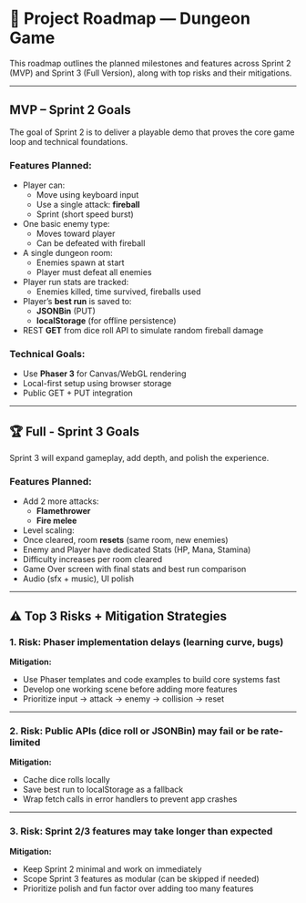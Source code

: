 ﻿# 📍 Project Roadmap — Dungeon  Game

This roadmap outlines the planned milestones and features across Sprint 2 (MVP) and Sprint 3 (Full Version), along with top risks and their mitigations.

---

## MVP – Sprint 2 Goals 

The goal of Sprint 2 is to deliver a playable demo that proves the core game loop and technical foundations.

### Features Planned:
- Player can:
  - Move using keyboard input
  - Use a single attack: **fireball**
  - Sprint (short speed burst)
- One basic enemy type:
  - Moves toward player
  - Can be defeated with fireball
- A single dungeon room:
  - Enemies spawn at start
  - Player must defeat all enemies
- Player run stats are tracked:
  - Enemies killed, time survived, fireballs used
- Player’s **best run** is saved to:
  - **JSONBin** (PUT)
  - **localStorage** (for offline persistence)
- REST **GET** from dice roll API to simulate random fireball damage

### Technical Goals:
- Use **Phaser 3** for Canvas/WebGL rendering
- Local-first setup using browser storage
- Public GET +  PUT integration

---

## 🏆 Full - Sprint 3 Goals

Sprint 3 will expand gameplay, add depth, and polish the experience.

### Features Planned:
- Add 2 more attacks:
  - **Flamethrower** 
  - **Fire melee**
- Level scaling:
 - Once cleared, room **resets** (same room, new enemies)
  - Enemy and Player have dedicated Stats (HP, Mana, Stamina)
  - Difficulty increases per room cleared
- Game Over screen with final stats and best run comparison
- Audio (sfx + music), UI polish

---

## ⚠️ Top 3 Risks + Mitigation Strategies

### 1. Risk: Phaser implementation delays (learning curve, bugs)
**Mitigation:**
- Use Phaser templates and code examples to build core systems fast
- Develop one working scene before adding more features
- Prioritize input → attack → enemy → collision → reset

---

### 2. Risk: Public APIs (dice roll or JSONBin) may fail or be rate-limited
**Mitigation:**
- Cache dice rolls locally
- Save best run to localStorage as a fallback
- Wrap fetch calls in error handlers to prevent app crashes

---

### 3. Risk: Sprint 2/3 features may take longer than expected
**Mitigation:**
- Keep Sprint 2 minimal and work on immediately 
- Scope Sprint 3 features as modular (can be skipped if needed)
- Prioritize polish and fun factor over adding too many features


